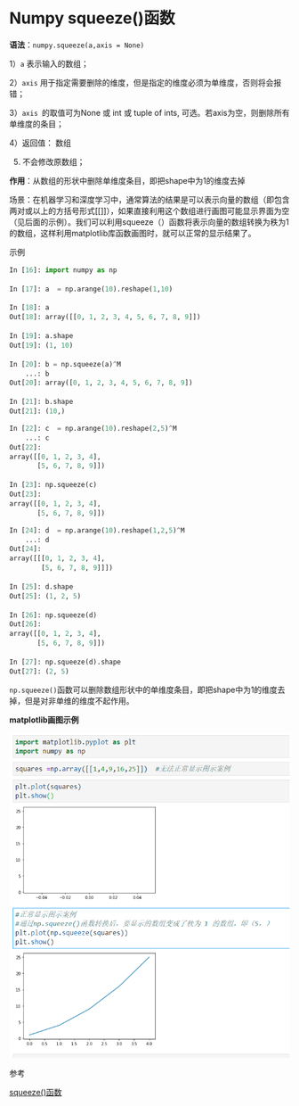 # Numpy squeeze()函数

**语法**：`numpy.squeeze(a,axis = None)`

1）`a` 表示输入的数组； 

2）`axis` 用于指定需要删除的维度，但是指定的维度必须为单维度，否则将会报错； 

3）`axis `的取值可为None 或 int 或 tuple of ints, 可选。若axis为空，则删除所有单维度的条目； 

4）返回值： 数组 

5) 不会修改原数组；

**作用**：从数组的形状中删除单维度条目，即把shape中为1的维度去掉

场景：在机器学习和深度学习中，通常算法的结果是可以表示向量的数组（即包含两对或以上的方括号形式[[]]），如果直接利用这个数组进行画图可能显示界面为空（见后面的示例）。我们可以利用squeeze（）函数将表示向量的数组转换为秩为1的数组，这样利用matplotlib库函数画图时，就可以正常的显示结果了。



示例

```python
In [16]: import numpy as np

In [17]: a  = np.arange(10).reshape(1,10)

In [18]: a
Out[18]: array([[0, 1, 2, 3, 4, 5, 6, 7, 8, 9]])

In [19]: a.shape
Out[19]: (1, 10)

In [20]: b = np.squeeze(a)^M
    ...: b
Out[20]: array([0, 1, 2, 3, 4, 5, 6, 7, 8, 9])

In [21]: b.shape
Out[21]: (10,)
```



```python
In [22]: c  = np.arange(10).reshape(2,5)^M
    ...: c
Out[22]:
array([[0, 1, 2, 3, 4],
       [5, 6, 7, 8, 9]])

In [23]: np.squeeze(c)
Out[23]:
array([[0, 1, 2, 3, 4],
       [5, 6, 7, 8, 9]])
```

```python
In [24]: d  = np.arange(10).reshape(1,2,5)^M
    ...: d
Out[24]:
array([[[0, 1, 2, 3, 4],
        [5, 6, 7, 8, 9]]])

In [25]: d.shape
Out[25]: (1, 2, 5)

In [26]: np.squeeze(d)
Out[26]:
array([[0, 1, 2, 3, 4],
       [5, 6, 7, 8, 9]])

In [27]: np.squeeze(d).shape
Out[27]: (2, 5)
```

`np.squeeze()`函数可以删除数组形状中的单维度条目，即把shape中为1的维度去掉，但是对非单维的维度不起作用。



**matplotlib画图示例**

<img src="https://raw.githubusercontent.com/HG1227/image/master/img_tuchuang/20200508103918.png"/>



参考

<a href="https://blog.csdn.net/zenghaitao0128/article/details/78512715" blank="">squeeze()函数</a> 